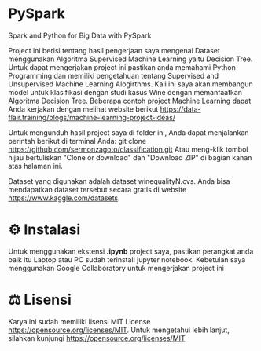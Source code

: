 # PySpark
Spark and Python for Big Data with PySpark

Project ini berisi tentang hasil pengerjaan saya mengenai Dataset menggunakan Algoritma Supervised Machine Learning yaitu Decision Tree.
Untuk dapat mengerjakan project ini pastikan anda memahami Python Programming dan memiliki pengetahuan tentang Supervised and Unsupervised Machine Learning Alogirthms. Kali ini saya akan membangun model untuk klasifikasi dengan studi kasus Wine dengan memanfaatkan Algoritma Decision Tree. Beberapa contoh project Machine Learning dapat Anda kerjakan dengan melihat website berikut https://data-flair.training/blogs/machine-learning-project-ideas/

Untuk mengunduh hasil project saya di folder ini, Anda dapat menjalankan perintah berikut di terminal Anda:
git clone https://github.com/sermonzagoto/classification.git
Atau meng-klik tombol hijau bertuliskan "Clone or download" dan "Download ZIP" di bagian kanan atas halaman ini.

Dataset yang digunakan adalah dataset winequalityN.cvs. Anda bisa mendapatkan dataset tersebut secara gratis di website https://www.kaggle.com/datasets.

# ⚙️ Instalasi
Untuk menggunakan ekstensi **.ipynb** project saya, pastikan perangkat anda baik itu Laptop atau PC sudah terinstall jupyter notebook. Kebetulan saya menggunakan Google Collaboratory untuk mengerjakan project ini

# ⚖️ Lisensi
Karya ini sudah memiliki lisensi MIT License https://opensource.org/licenses/MIT. Untuk mengetahui lebih lanjut, silahkan kunjungi https://opensource.org/licenses/MIT
